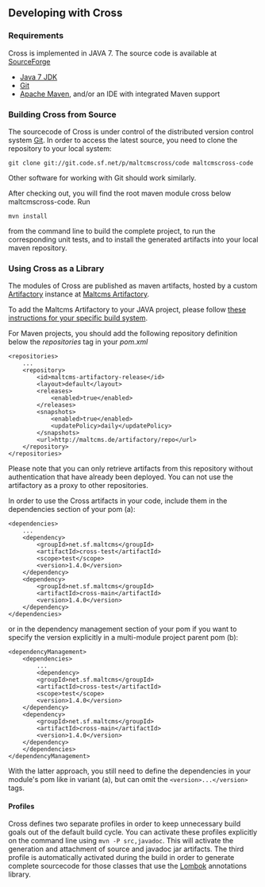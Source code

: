 ## Developing with Cross

### Requirements

Cross is implemented in JAVA 7. The source code is available at [SourceForge](http://sf.net/p/maltcmscross)

- [Java 7 JDK](http://www.oracle.com/technetwork/java/javase/downloads/index.html?ssSourceSiteId=otnjp)
- [Git](http://git-scm.com/)
- [Apache Maven](http://maven.apache.org/), and/or an IDE with integrated Maven support

### Building Cross from Source 

The sourcecode of Cross is under control of the distributed version control system [Git](http://git-scm.com/).
In order to access the latest source, you need to clone the repository to your local system:

    
    git clone git://git.code.sf.net/p/maltcmscross/code maltcmscross-code
    

Other software for working with Git should work similarly. 

After checking out, you will find the root maven module cross below maltcmscross-code. 
Run

    
    mvn install
    

from the command line to build the complete project, to run the corresponding unit tests, and to install 
the generated artifacts into your local maven repository.

### Using Cross as a Library

The modules of Cross are published as maven artifacts, hosted 
by a custom [Artifactory](http://www.jfrog.com/home/v_artifactory_opensource_overview) instance
at [Maltcms Artifactory](http://maltcms.de/artifactory).

To add the Maltcms Artifactory to your JAVA project, please follow [these instructions for your 
specific build system](http://maltcms.de/artifactory/webapp/mavensettings.html).

For Maven projects, you should add the following repository definition below the _repositories_ tag 
in your _pom.xml_

    <repositories>
        ...
        <repository>
            <id>maltcms-artifactory-release</id>
            <layout>default</layout>
            <releases>
                <enabled>true</enabled>
            </releases>
            <snapshots>
                <enabled>true</enabled>
                <updatePolicy>daily</updatePolicy>
            </snapshots>
            <url>http://maltcms.de/artifactory/repo</url>
        </repository>
    </repositories>

Please note that you can only retrieve artifacts from this repository without authentication that have 
already been deployed. You can not use the artifactory as a proxy to other repositories.

In order to use the Cross artifacts in your code, include them in the dependencies section of your pom (a):

    <dependencies>
        ...
        <dependency>
            <groupId>net.sf.maltcms</groupId>
            <artifactId>cross-test</artifactId>
            <scope>test</scope>
            <version>1.4.0</version>
        </dependency>
        <dependency>
            <groupId>net.sf.maltcms</groupId>
            <artifactId>cross-main</artifactId>
            <version>1.4.0</version>
        </dependency>
    </dependencies>

or in the dependency management section of your pom if you want to specify the version explicitly in a multi-module project parent pom (b):

    <dependencyManagement>
        <dependencies>
            ...
            <dependency>
            <groupId>net.sf.maltcms</groupId>
            <artifactId>cross-test</artifactId>
            <scope>test</scope>
            <version>1.4.0</version>
        </dependency>
        <dependency>
            <groupId>net.sf.maltcms</groupId>
            <artifactId>cross-main</artifactId>
            <version>1.4.0</version>
        </dependency>
        </dependencies>
    </dependencyManagement>

With the latter approach, you still need to define the dependencies in your module's pom like in variant (a), but can omit the ``<version>...</version>`` tags.

#### Profiles

Cross defines two separate profiles in order to keep unnecessary build goals out of the default build cycle. You can activate these profiles explicitly on the command 
line using ``mvn -P src,javadoc``. This will activate the generation and attachment of source and javadoc jar artifacts. The third profile is automatically activated during 
the build in order to generate complete sourcecode for those classes that use the [Lombok](http://projectlombok.org) annotations library.
